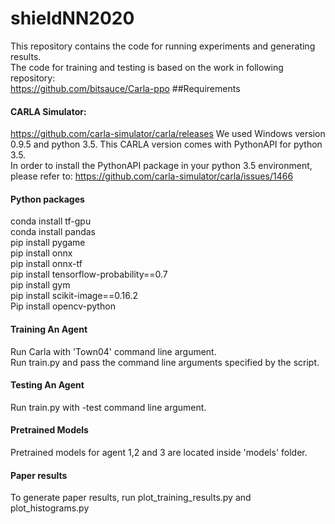 # shieldNN2020
This repository contains the code for running experiments and generating results. <br />
The code for training and testing is based on the work in following repository: <br />
https://github.com/bitsauce/Carla-ppo
##Requirements
#### CARLA Simulator:
https://github.com/carla-simulator/carla/releases
We used Windows version 0.9.5 and python 3.5. 
This CARLA version comes with PythonAPI for python 3.5. <br />
In order to install the PythonAPI package in your python 3.5 environment, please refer to:
https://github.com/carla-simulator/carla/issues/1466

#### Python packages
conda install tf-gpu <br />
conda install pandas<br />
pip install pygame<br />
pip install onnx<br />
pip install onnx-tf<br />
pip install tensorflow-probability==0.7<br />
pip install gym<br />
pip install scikit-image==0.16.2<br />
Pip install opencv-python<br />
#### Training An Agent
Run Carla with 'Town04' command line argument. <br />
Run train.py and pass the command line arguments specified by the script.<br />
#### Testing An Agent
Run train.py with -test command line argument.
#### Pretrained Models
Pretrained models for agent 1,2 and 3 are located inside 'models' folder.
#### Paper results
To generate paper results, run plot_training_results.py and plot_histograms.py